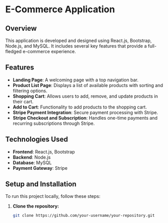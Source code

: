 # E-Commerce Application

## Overview

This application is developed and designed using React.js, Bootstrap, Node.js, and MySQL. It includes several key features that provide a full-fledged e-commerce experience.

## Features

- **Landing Page**: A welcoming page with a top navigation bar.
- **Product List Page**: Displays a list of available products with sorting and filtering options.
- **Shopping Cart**: Allows users to add, remove, and update products in their cart.
- **Add to Cart**: Functionality to add products to the shopping cart.
- **Stripe Payment Integration**: Secure payment processing with Stripe.
- **Stripe Checkout and Subscription**: Handles one-time payments and recurring subscriptions through Stripe.

## Technologies Used

- **Frontend**: React.js, Bootstrap
- **Backend**: Node.js
- **Database**: MySQL
- **Payment Gateway**: Stripe

## Setup and Installation

To run this project locally, follow these steps:

1. **Clone the repository:**
   ```bash
   git clone https://github.com/your-username/your-repository.git
   ```
